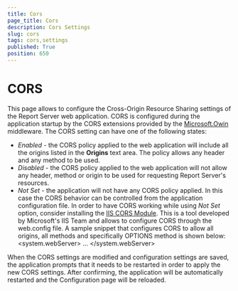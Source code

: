 ```yaml
---
title: Cors
page_title: Cors
description: Cors Settings
slug: cors
tags: cors,settings
published: True
position: 650
---
```


# CORS

This page allows to configure the Cross-Origin Resource Sharing settings of the Report Server web application. CORS is configured during the application startup by the CORS extensions provided by the [Microsoft.Owin](https://docs.microsoft.com/en-us/dotnet/api/owin.corsextensions.usecors?view=owin-3.0.1) middleware. The CORS setting can have one of the following states:
- *Enabled* - the CORS policy applied to the web application will include all the origins listed in the **Origins** text area. The policy allows any header and any method to be used.
- *Disabled* - the CORS policy applied to the web application will not allow any header, method or origin to be used for requesting Report Server's resources.
- *Not Set* - the application will not have any CORS policy applied. In this case the CORS behavior can be controlled from the application configuration file. In order to have CORS working while using *Not Set* option, consider installing the [IIS CORS Module](https://www.iis.net/downloads/microsoft/iis-cors-module). This is a tool developed by Microsoft's IIS Team and allows to configure CORS through the web.config file. A sample snippet that configures CORS to allow all origins, all methods and specifically OPTIONS method is shown below:
    <system.webServer>
    ...
    	<cors enabled="true" failUnlistedOrigins="true">
    		<add origin="*" allowed="true">
    			<allowHeaders allowAllRequestedHeaders="true">
    				<add header="*" />
    			</allowHeaders>
    			<allowMethods>
    				<add method="OPTIONS" />
    			</allowMethods>
    		</add>
    	</cors>
    </system.webServer>

When the CORS settings are modified and configuration settings are saved, the application prompts that it needs to be restarted in order to apply the new CORS settings. After confirming, the application will be automatically restarted and the Configuration page will be reloaded.